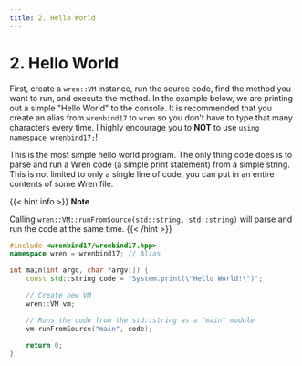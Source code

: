 ```yaml
---
title: 2. Hello World
---
```


#  2. Hello World

First, create a `wren::VM` instance, run the source code, find the method you want to run, and execute the method. In the example below, we are printing out a simple "Hello World" to the console. It is recommended that you create an alias from `wrenbind17` to `wren` so you don't have to type that many characters every time. I highly encourage you to **NOT** to use `using namespace wrenbind17;`!

This is the most simple hello world program. The only thing code does is to parse and run a Wren code (a simple print statement) from a simple string. This is not limited to only a single line of code, you can put in an entire contents of some Wren file.

{{< hint info >}}
**Note**

Calling `wren::VM::runFromSource(std::string, std::string)` will parse and run the code at the same time.
{{< /hint >}}

```cpp
#include <wrenbind17/wrenbind17.hpp>
namespace wren = wrenbind17; // Alias

int main(int argc, char *argv[]) {
    const std::string code = "System.print(\"Hello World!\")";

    // Create new VM
    wren::VM vm;

    // Runs the code from the std::string as a "main" module
    vm.runFromSource("main", code);

    return 0;
}
```
